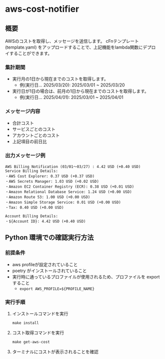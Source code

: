 # aws-cost-notifier

## 概要
AWSのコストを取得し、メッセージを送信します。
cFnテンプレート(template.yaml) をアップロードすることで、上記機能をlambda関数にデプロイすることができます。

### 集計期間
- 実行月の1日から現在までのコストを取得します。
  - 例(実行日... 2025/03/20): 2025/03/01 ~ 2025/03/20
- 実行日が1日の場合は、前月の1日から現在までのコストを取得します。
  - 例(実行日... 2025/04/01): 2025/03/01 ~ 2025/04/01

### メッセージ内容
- 合計コスト
- サービスごとのコスト
- アカウントごとのコスト
- 上記項目の前日比

### 出力メッセージ例
```
AWS Billing Notification (03/01～03/27) : 4.42 USD (+0.40 USD)
Service Billing Details:
・AWS Cost Explorer: 0.37 USD (+0.37 USD)
・AWS Secrets Manager: 1.03 USD (+0.02 USD)
・Amazon EC2 Container Registry (ECR): 0.38 USD (+0.01 USD)
・Amazon Relational Database Service: 1.24 USD (+0.00 USD)
・Amazon Route 53: 1.00 USD (+0.00 USD)
・Amazon Simple Storage Service: 0.01 USD (+0.00 USD)
・Tax: 0.40 USD (+0.00 USD)

Account Billing Details:
・${Account ID}: 4.42 USD (+0.40 USD)
```

## Python 環境での確認実行方法
### 前提条件
- aws profileが設定されていること
- poetry がインストールされていること
- 実行時に通っているプロファイルが使用されるため、プロファイルを export すること
  - `export AWS_PROFILE=${PROFILE_NAME}`

### 実行手順
1. インストールコマンドを実行
    ```
    make install
    ```
2. コスト取得コマンドを実行
    ```
    make get-aws-cost
    ```
3. ターミナルにコストが表示されることを確認
